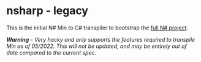 # nsharp - legacy

This is the initial N# Min to C# transpiler to bootstrap the [full N# project](https://github.com/defiant00/nsharp).

_**Warning** - Very hacky and only supports the features required to transpile Min as of 05/2022. This will not be updated, and may be entirely out of date compared to the current spec._

